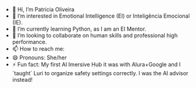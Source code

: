 - 👋 Hi, I’m Patricia Oliveira
- 👀 I’m interested in Emotional Intelligence (EI) or Inteligência Emocional (IE).
- 🌱 I’m currently learning Python, as I am an EI Mentor.
- 💞️ I’m looking to collaborate on human skills and professional high performance.
- 📫 How to reach me: 
- 😄 Pronouns: She/her
- ⚡ Fun fact: My first AI Imersive Hub it was with Alura+Google and I ´taught´ Luri to organize safety settings correctly. I was the AI advisor instead! 
  

<!---
PatriciaOliveiraIE/PatriciaOliveiraIE is a ✨ special ✨ repository because its `README.md` (this file) appears on your GitHub profile.
You can click the Preview link to take a look at your changes.
--->
